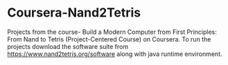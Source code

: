 # Coursera-Nand2Tetris
Projects from the course- Build a Modern Computer from First Principles: From Nand to Tetris (Project-Centered Course) on Coursera.
To run the projects download the software suite from https://www.nand2tetris.org/software along with java runtime environment.
